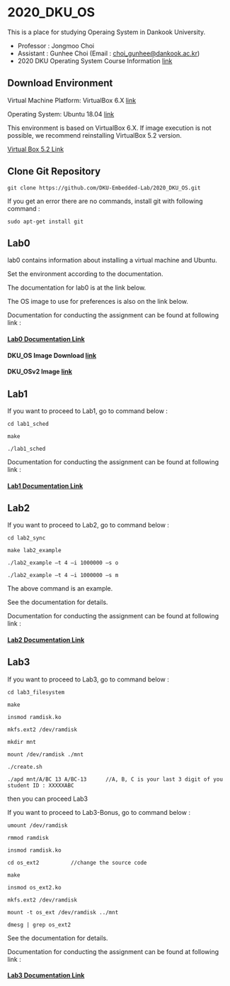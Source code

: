 # 2020_DKU_OS


This is a place for studying Operaing System in Dankook University.
- Professor : Jongmoo Choi
- Assistant : Gunhee Choi (Email : choi_gunhee@dankook.ac.kr)
- 2020 DKU Operating System Course Information [link](http://embedded.dankook.ac.kr/~choijm/course/course.html)


## Download Environment
Virtual Machine Platform: VirtualBox 6.X [link](https://www.virtualbox.org/)

Operating System: Ubuntu 18.04 [link](https://ubuntu.com/download/desktop)

This environment is based on VirtualBox 6.X.
If image execution is not possible, we recommend reinstalling VirtualBox 5.2 version.

[Virtual Box 5.2 Link](https://www.virtualbox.org/wiki/Download_Old_Builds_5_2)


## Clone Git Repository

```
git clone https://github.com/DKU-Embedded-Lab/2020_DKU_OS.git
```

If you get an error there are no commands, install git with following command :

```
sudo apt-get install git
```

## Lab0
lab0 contains information about installing a virtual machine and Ubuntu.

Set the environment according to the documentation.

The documentation for lab0 is at the link below.

The OS image to use for preferences is also on the link below.

Documentation for conducting the assignment can be found at following link :

#### [Lab0 Documentation Link](https://drive.google.com/open?id=1JIwUUl1qL7z290NiIqOBuZLzkXMjQn55)

#### DKU_OS Image Download [link](https://drive.google.com/open?id=1uCVLdL9EdkVZhmvn4egd2p4aErwybT2i)
#### DKU_OSv2 Image [link](https://drive.google.com/file/d/19MErB4hSXetE-GyIg7d0ub3QP8Y1h4Ws/view?usp=sharing)

## Lab1
If you want to proceed to Lab1, go to command below :

```
cd lab1_sched

make

./lab1_sched
```

Documentation for conducting the assignment can be found at following link :

#### [Lab1 Documentation Link](https://drive.google.com/open?id=1LzeJsWAyntJVmKHmIJl5YgBYGpVuNCs0)

## Lab2

If you want to proceed to Lab2, go to command below :

```
cd lab2_sync

make lab2_example

./lab2_example –t 4 –i 1000000 –s o

./lab2_example –t 4 –i 1000000 –s m
```

The above command is an example.

See the documentation for details.

Documentation for conducting the assignment can be found at following link :

#### [Lab2 Documentation Link](https://drive.google.com/open?id=1lLiAKuQeW7PDoqocLSaPB4N2v9GvcSHR)

## Lab3

If you want to proceed to Lab3, go to command below :

```
cd lab3_filesystem

make

insmod ramdisk.ko

mkfs.ext2 /dev/ramdisk

mkdir mnt

mount /dev/ramdisk ./mnt

./create.sh

./apd mnt/A/BC 13 A/BC-13      //A, B, C is your last 3 digit of you student ID : XXXXXABC
```

then you can proceed Lab3

If you want to proceed to Lab3-Bonus, go to command below :

```
umount /dev/ramdisk

rmmod ramdisk

insmod ramdisk.ko

cd os_ext2          //change the source code

make

insmod os_ext2.ko

mkfs.ext2 /dev/ramdisk

mount -t os_ext /dev/ramdisk ../mnt

dmesg | grep os_ext2
```

See the documentation for details.

Documentation for conducting the assignment can be found at following link :

#### [Lab3 Documentation Link](https://drive.google.com/file/d/1k4MYyxDebCe5RiHk3o1-0pL3-mek5ual/view?usp=sharing)
